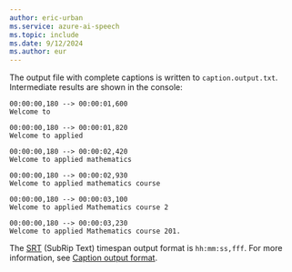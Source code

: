 ```yaml
---
author: eric-urban
ms.service: azure-ai-speech
ms.topic: include
ms.date: 9/12/2024
ms.author: eur
---
```


The output file with complete captions is written to `caption.output.txt`. Intermediate results are shown in the console:

```srt
00:00:00,180 --> 00:00:01,600
Welcome to

00:00:00,180 --> 00:00:01,820
Welcome to applied

00:00:00,180 --> 00:00:02,420
Welcome to applied mathematics

00:00:00,180 --> 00:00:02,930
Welcome to applied mathematics course

00:00:00,180 --> 00:00:03,100
Welcome to applied Mathematics course 2

00:00:00,180 --> 00:00:03,230
Welcome to applied Mathematics course 201.
```

The [SRT](https://docs.fileformat.com/video/srt/) (SubRip Text) timespan output format is `hh:mm:ss,fff`. For more information, see [Caption output format](~/articles/ai-services/speech-service/captioning-concepts.md#caption-output-format).

